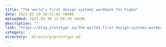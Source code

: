 ```yaml
---
title: "The world’s first design systems workbook for Figma"
date: 2021-03-29 18:51:02 +0000
dateadded: 2021-03-30 12:56:29 +0100
description: ""
link: "https://blog.prototypr.io/the-worlds-first-design-systems-workbook-for-figma-73967902184e?source=rss----eb297ea1161a---4"
category:
directory: _directory/prototypr.md
---
```

